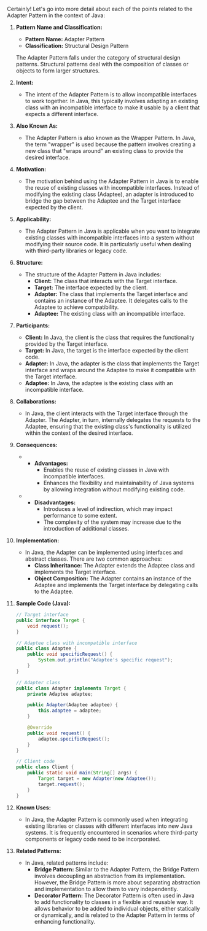 Certainly! Let's go into more detail about each of the points related to the Adapter Pattern in the context of Java:

1. **Pattern Name and Classification:**
   - **Pattern Name:** Adapter Pattern
   - **Classification:** Structural Design Pattern

   The Adapter Pattern falls under the category of structural design patterns. Structural patterns deal with the composition of classes or objects to form larger structures.

2. **Intent:**
   - The intent of the Adapter Pattern is to allow incompatible interfaces to work together. In Java, this typically involves adapting an existing class with an incompatible interface to make it usable by a client that expects a different interface.

3. **Also Known As:**
   - The Adapter Pattern is also known as the Wrapper Pattern. In Java, the term "wrapper" is used because the pattern involves creating a new class that "wraps around" an existing class to provide the desired interface.

4. **Motivation:**
   - The motivation behind using the Adapter Pattern in Java is to enable the reuse of existing classes with incompatible interfaces. Instead of modifying the existing class (Adaptee), an adapter is introduced to bridge the gap between the Adaptee and the Target interface expected by the client.

5. **Applicability:**
   - The Adapter Pattern in Java is applicable when you want to integrate existing classes with incompatible interfaces into a system without modifying their source code. It is particularly useful when dealing with third-party libraries or legacy code.

6. **Structure:**
   - The structure of the Adapter Pattern in Java includes:
     - **Client:** The class that interacts with the Target interface.
     - **Target:** The interface expected by the client.
     - **Adapter:** The class that implements the Target interface and contains an instance of the Adaptee. It delegates calls to the Adaptee to achieve compatibility.
     - **Adaptee:** The existing class with an incompatible interface.

7. **Participants:**
   - **Client:** In Java, the client is the class that requires the functionality provided by the Target interface.
   - **Target:** In Java, the target is the interface expected by the client code.
   - **Adapter:** In Java, the adapter is the class that implements the Target interface and wraps around the Adaptee to make it compatible with the Target interface.
   - **Adaptee:** In Java, the adaptee is the existing class with an incompatible interface.

8. **Collaborations:**
   - In Java, the client interacts with the Target interface through the Adapter. The Adapter, in turn, internally delegates the requests to the Adaptee, ensuring that the existing class's functionality is utilized within the context of the desired interface.

9. **Consequences:**
   - - **Advantages:**
       - Enables the reuse of existing classes in Java with incompatible interfaces.
       - Enhances the flexibility and maintainability of Java systems by allowing integration without modifying existing code.
   - - **Disadvantages:**
       - Introduces a level of indirection, which may impact performance to some extent.
       - The complexity of the system may increase due to the introduction of additional classes.

10. **Implementation:**
    - In Java, the Adapter can be implemented using interfaces and abstract classes. There are two common approaches:
      - **Class Inheritance:** The Adapter extends the Adaptee class and implements the Target interface.
      - **Object Composition:** The Adapter contains an instance of the Adaptee and implements the Target interface by delegating calls to the Adaptee.

11. **Sample Code (Java):**
    ```java
    // Target interface
    public interface Target {
        void request();
    }

    // Adaptee class with incompatible interface
    public class Adaptee {
        public void specificRequest() {
            System.out.println("Adaptee's specific request");
        }
    }

    // Adapter class
    public class Adapter implements Target {
        private Adaptee adaptee;

        public Adapter(Adaptee adaptee) {
            this.adaptee = adaptee;
        }

        @Override
        public void request() {
            adaptee.specificRequest();
        }
    }

    // Client code
    public class Client {
        public static void main(String[] args) {
            Target target = new Adapter(new Adaptee());
            target.request();
        }
    }
    ```

12. **Known Uses:**
    - In Java, the Adapter Pattern is commonly used when integrating existing libraries or classes with different interfaces into new Java systems. It is frequently encountered in scenarios where third-party components or legacy code need to be incorporated.

13. **Related Patterns:**
    - In Java, related patterns include:
      - **Bridge Pattern:** Similar to the Adapter Pattern, the Bridge Pattern involves decoupling an abstraction from its implementation. However, the Bridge Pattern is more about separating abstraction and implementation to allow them to vary independently.
      - **Decorator Pattern:** The Decorator Pattern is often used in Java to add functionality to classes in a flexible and reusable way. It allows behavior to be added to individual objects, either statically or dynamically, and is related to the Adapter Pattern in terms of enhancing functionality.